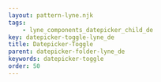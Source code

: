 ```yaml
---
layout: pattern-lyne.njk
tags: 
    - lyne_components_datepicker_child_de
key: datepicker-toggle-lyne_de
title: Datepicker-Toggle
parent: datepicker-folder-lyne_de
keywords: datepicker-toggle
order: 50
---
```


